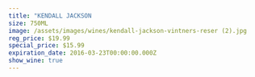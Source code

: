 ```yaml
---
title: "KENDALL JACKSON                                                     vintner's reserve merlot"
size: 750ML
image: /assets/images/wines/kendall-jackson-vintners-reser (2).jpg
reg_price: $19.99
special_price: $15.99
expiration_date: 2016-03-23T00:00:00.000Z
show_wine: true
---
```



